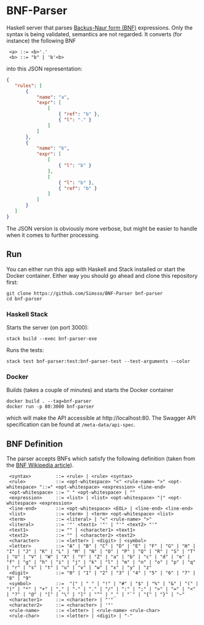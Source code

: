 # BNF-Parser
Haskell server that parses [Backus-Naur form (BNF)](https://en.wikipedia.org/wiki/Backus%E2%80%93Naur_form) expressions. Only the syntax is being validated, semantics are not regarded. It converts (for instance) the following BNF
```
 <a> ::= <b>'.'
 <b> ::= "b" | 'b'<b>
 ```
 into this JSON representation:
 ```json
 {
    "rules": [
        {
            "name": "a",
            "expr": [
                [
                    { "ref": "b" },
                    { "l": "." }
                ]
            ]
        },
        {
            "name": "b",
            "expr": [
                [
                    { "l": "b" }
                ],
                [
                    { "l": "b" },
                    { "ref": "b" }
                ]
            ]
        }
    ]
}
```
The JSON version is obviously more verbose, but might be easier to handle when it comes to further processing.
 
## Run
You can either run this app with Haskell and Stack installed or start the Docker container. Either way you should go ahead and clone this repository first:
```
git clone https://github.com/Simsso/BNF-Parser bnf-parser
cd bnf-parser
```

### Haskell Stack
Starts the server (on port 3000):
```
stack build --exec bnf-parser-exe
```
Runs the tests:
```
stack test bnf-parser:test:bnf-parser-test --test-arguments --color
```
### Docker
Builds (takes a couple of minutes) and starts the Docker container
```
docker build . --tag=bnf-parser
docker run -p 80:3000 bnf-parser
```
which will make the API accessible at http://localhost:80. The Swagger API specification can be found at `/meta-data/api-spec`.

## BNF Definition
The parser accepts BNFs which satisfy the following definition (taken from the [BNF Wikipedia article](https://en.wikipedia.org/wiki/Backus%E2%80%93Naur_form)).
```
 <syntax>         ::= <rule> | <rule> <syntax>
 <rule>           ::= <opt-whitespace> "<" <rule-name> ">" <opt-whitespace> "::=" <opt-whitespace> <expression> <line-end>
 <opt-whitespace> ::= " " <opt-whitespace> | ""
 <expression>     ::= <list> | <list> <opt-whitespace> "|" <opt-whitespace> <expression>
 <line-end>       ::= <opt-whitespace> <EOL> | <line-end> <line-end>
 <list>           ::= <term> | <term> <opt-whitespace> <list>
 <term>           ::= <literal> | "<" <rule-name> ">"
 <literal>        ::= '"' <text1> '"' | "'" <text2> "'"
 <text1>          ::= "" | <character1> <text1>
 <text2>          ::= "" | <character2> <text2>
 <character>      ::= <letter> | <digit> | <symbol>
 <letter>         ::= "A" | "B" | "C" | "D" | "E" | "F" | "G" | "H" | "I" | "J" | "K" | "L" | "M" | "N" | "O" | "P" | "Q" | "R" | "S" | "T" | "U" | "V" | "W" | "X" | "Y" | "Z" | "a" | "b" | "c" | "d" | "e" | "f" | "g" | "h" | "i" | "j" | "k" | "l" | "m" | "n" | "o" | "p" | "q" | "r" | "s" | "t" | "u" | "v" | "w" | "x" | "y" | "z"
 <digit>          ::= "0" | "1" | "2" | "3" | "4" | "5" | "6" | "7" | "8" | "9"
 <symbol>         ::=  "|" | " " | "!" | "#" | "$" | "%" | "&" | "(" | ")" | "*" | "+" | "," | "-" | "." | "/" | ":" | ";" | ">" | "=" | "<" | "?" | "@" | "[" | "\" | "]" | "^" | "_" | "`" | "{" | "}" | "~"
 <character1>     ::= <character> | "'"
 <character2>     ::= <character> | '"'
 <rule-name>      ::= <letter> | <rule-name> <rule-char>
 <rule-char>      ::= <letter> | <digit> | "-"
```
